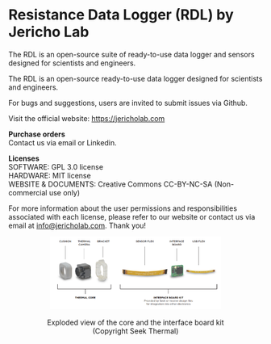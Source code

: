 # Resistance Data Logger (RDL) by Jericho Lab

The RDL is an open-source suite of ready-to-use data logger and sensors designed for scientists and engineers.

The RDL is an open-source ready-to-use data logger designed for scientists and engineers.

For bugs and suggestions, users are invited to submit issues via Github.


Visit the official website: https://jericholab.com

**Purchase orders**  
Contact us via email or Linkedin.
 
**Licenses**  
SOFTWARE: GPL 3.0 license  
HARDWARE: MIT license  
WEBSITE & DOCUMENTS: Creative Commons CC-BY-NC-SA (Non-commercial use only)

For more information about the user permissions and responsibilities associated with each license, please refer to our website or contact us via email at info@jericholab.com. Thank you! 


<figure>
<p align="center">
<img src="Design Overview/images/1 IR Camera RevA1.png" style="width:80%">
  </p>
<p align="center">
Exploded view of the core and the interface board kit (Copyright Seek Thermal)
  </p>
</figure>


